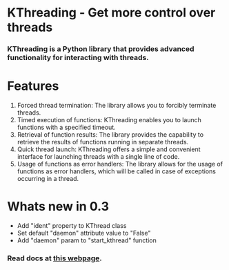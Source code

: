 # KThreading - Get more control over threads
### KThreading is a Python library that provides advanced functionality for interacting with threads.
# Features
1. Forced thread termination: The library allows you to forcibly terminate threads.
2. Timed execution of functions: KThreading enables you to launch functions with a specified timeout.
3. Retrieval of function results: The library provides the capability to retrieve the results of functions running in separate threads.
4. Quick thread launch: KThreading offers a simple and convenient interface for launching threads with a single line of code.
5. Usage of functions as error handlers: The library allows for the usage of functions as error handlers, which will be called in case of exceptions occurring in a thread.
# Whats new in 0.3
- Add "ident" property to KThread class
- Set default "daemon" attribute value to "False"
- Add "daemon" param to "start_kthread" function
### Read docs at [this webpage](https://its-matrix.gitbook.io/kthreading/ "Open docs").
